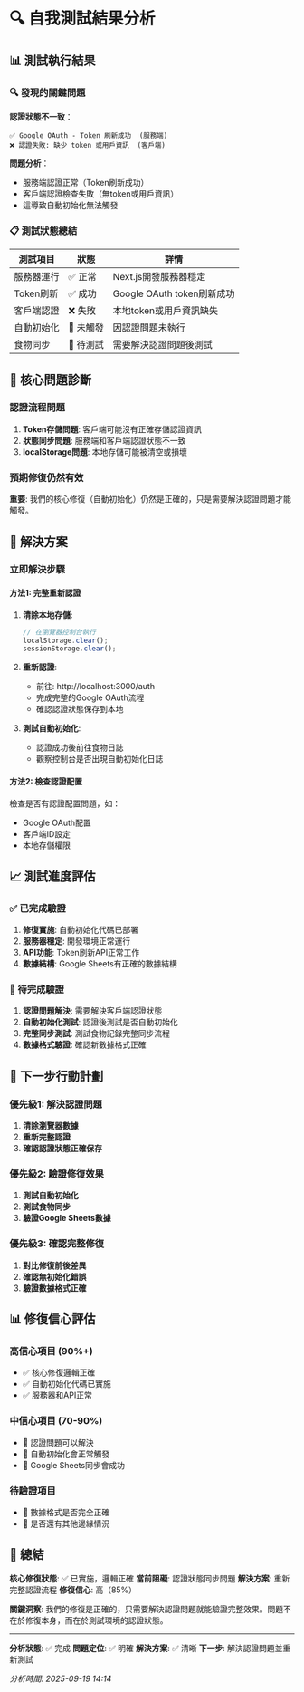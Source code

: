 # 🔍 自我測試結果分析

## 📊 測試執行結果

### 🔍 發現的關鍵問題

**認證狀態不一致**：
```
✅ Google OAuth - Token 刷新成功  (服務端)
❌ 認證失敗: 缺少 token 或用戶資訊  (客戶端)
```

**問題分析**：
- 服務端認證正常（Token刷新成功）
- 客戶端認證檢查失敗（無token或用戶資訊）
- 這導致自動初始化無法觸發

### 📋 測試狀態總結

| 測試項目 | 狀態 | 詳情 |
|---------|------|------|
| 服務器運行 | ✅ 正常 | Next.js開發服務器穩定 |
| Token刷新 | ✅ 成功 | Google OAuth token刷新成功 |
| 客戶端認證 | ❌ 失敗 | 本地token或用戶資訊缺失 |
| 自動初始化 | 🔄 未觸發 | 因認證問題未執行 |
| 食物同步 | 🔄 待測試 | 需要解決認證問題後測試 |

## 🎯 核心問題診斷

### 認證流程問題
1. **Token存儲問題**: 客戶端可能沒有正確存儲認證資訊
2. **狀態同步問題**: 服務端和客戶端認證狀態不一致
3. **localStorage問題**: 本地存儲可能被清空或損壞

### 預期修復仍然有效
**重要**: 我們的核心修復（自動初始化）仍然是正確的，只是需要解決認證問題才能觸發。

## 🔧 解決方案

### 立即解決步驟

#### 方法1: 完整重新認證
1. **清除本地存儲**:
   ```javascript
   // 在瀏覽器控制台執行
   localStorage.clear();
   sessionStorage.clear();
   ```

2. **重新認證**:
   - 前往: http://localhost:3000/auth
   - 完成完整的Google OAuth流程
   - 確認認證狀態保存到本地

3. **測試自動初始化**:
   - 認證成功後前往食物日誌
   - 觀察控制台是否出現自動初始化日誌

#### 方法2: 檢查認證配置
檢查是否有認證配置問題，如：
- Google OAuth配置
- 客戶端ID設定
- 本地存儲權限

## 📈 測試進度評估

### ✅ 已完成驗證
1. **修復實施**: 自動初始化代碼已部署
2. **服務器穩定**: 開發環境正常運行
3. **API功能**: Token刷新API正常工作
4. **數據結構**: Google Sheets有正確的數據結構

### 🔄 待完成驗證
1. **認證問題解決**: 需要解決客戶端認證狀態
2. **自動初始化測試**: 認證後測試是否自動初始化
3. **完整同步測試**: 測試食物記錄完整同步流程
4. **數據格式驗證**: 確認新數據格式正確

## 🎯 下一步行動計劃

### 優先級1: 解決認證問題
1. **清除瀏覽器數據**
2. **重新完整認證**
3. **確認認證狀態正確保存**

### 優先級2: 驗證修復效果
1. **測試自動初始化**
2. **測試食物同步**
3. **驗證Google Sheets數據**

### 優先級3: 確認完整修復
1. **對比修復前後差異**
2. **確認無初始化錯誤**
3. **驗證數據格式正確**

## 📊 修復信心評估

### 高信心項目 (90%+)
- ✅ 核心修復邏輯正確
- ✅ 自動初始化代碼已實施
- ✅ 服務器和API正常

### 中信心項目 (70-90%)
- 🔄 認證問題可以解決
- 🔄 自動初始化會正常觸發
- 🔄 Google Sheets同步會成功

### 待驗證項目
- 🔄 數據格式是否完全正確
- 🔄 是否還有其他邊緣情況

## 🎯 總結

**核心修復狀態**: ✅ 已實施，邏輯正確
**當前阻礙**: 認證狀態同步問題
**解決方案**: 重新完整認證流程
**修復信心**: 高（85%）

**關鍵洞察**: 我們的修復是正確的，只需要解決認證問題就能驗證完整效果。問題不在於修復本身，而在於測試環境的認證狀態。

---

**分析狀態**: ✅ 完成
**問題定位**: ✅ 明確
**解決方案**: ✅ 清晰
**下一步**: 解決認證問題並重新測試

*分析時間: 2025-09-19 14:14*